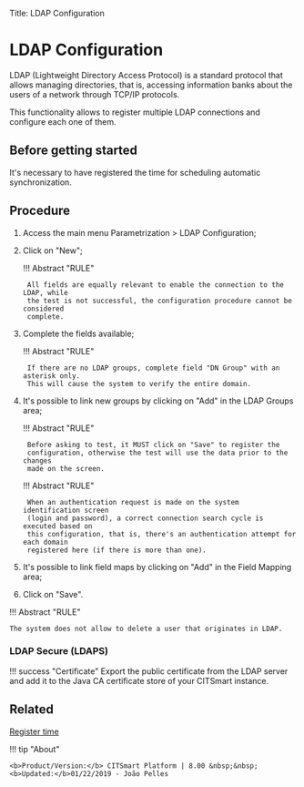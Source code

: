 Title: LDAP Configuration

# LDAP Configuration

LDAP (Lightweight Directory Access Protocol) is a standard protocol that allows managing directories, that is, accessing information banks about the users of a network through TCP/IP protocols.

This functionality allows to register multiple LDAP connections and configure each one of them.

## Before getting started

It's necessary to have registered the time for scheduling automatic synchronization.

## Procedure

1. Access the main menu Parametrization > LDAP Configuration;
2. Click on "New";

    !!! Abstract "RULE"

        All fields are equally relevant to enable the connection to the LDAP, while
        the test is not successful, the configuration procedure cannot be considered
        complete.


3. Complete the fields available;
    
    !!! Abstract "RULE"

        If there are no LDAP groups, complete field "DN Group" with an asterisk only.
        This will cause the system to verify the entire domain.


4. It's possible to link new groups by clicking on "Add" in the LDAP Groups area;

    !!! Abstract "RULE"

        Before asking to test, it MUST click on "Save" to register the
        configuration, otherwise the test will use the data prior to the changes
        made on the screen.
  
    !!! Abstract "RULE"

        When an authentication request is made on the system identification screen
        (login and password), a correct connection search cycle is executed based on
        this configuration, that is, there's an authentication attempt for each domain
        registered here (if there is more than one).
	

5. It's possible to link field maps by clicking on "Add" in the Field Mapping area;
6. Click on "Save".

!!! Abstract "RULE"

    The system does not allow to delete a user that originates in LDAP.
    
### LDAP Secure (LDAPS)

!!! success "Certificate"
    Export the public certificate from the LDAP server and add it to the Java CA certificate store of your CITSmart instance.
    
    
## Related

[Register time](/en-us/citsmart-platform-8/processes/event/configuration/register-time.html)


!!! tip "About"

    <b>Product/Version:</b> CITSmart Platform | 8.00 &nbsp;&nbsp;
    <b>Updated:</b>01/22/2019 - João Pelles  
	
